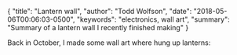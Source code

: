 {
  "title": "Lantern wall",
  "author": "Todd Wolfson",
  "date": "2018-05-06T00:06:03-0500",
  "keywords": "electronics, wall art",
  "summary": "Summary of a lantern wall I recently finished making"
}

Back in October, I made some wall art where hung up lanterns:
